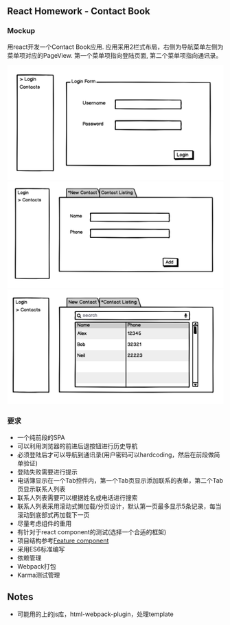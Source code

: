## React Homework - Contact Book

### Mockup
用react开发一个Contact Book应用. 应用采用2栏式布局，右侧为导航菜单左侧为菜单项对应的PageView. 第一个菜单项指向登陆页面, 第二个菜单项指向通讯录。

![image](https://github.com/codedoggylicheng/react-homework/blob/master/mockup/1.png)
![image](https://github.com/codedoggylicheng/react-homework/blob/master/mockup/2.png)
![image](https://github.com/codedoggylicheng/react-homework/blob/master/mockup/3.png)

### 要求
- 一个纯前段的SPA
- 可以利用浏览器的前进后退按钮进行历史导航
- 必须登陆后才可以导航到通讯录(用户密码可以hardcoding，然后在前段做简单验证)
- 登陆失败需要进行提示
- 电话簿显示在一个Tab控件内，第一个Tab页显示添加联系的表单，第二个Tab页显示联系人列表
- 联系人列表需要可以根据姓名或电话进行搜索
- 联系人列表采用滚动式懒加载/分页设计，默认第一页最多显示5条记录，每当滚动到底部式再加载下一页
- 尽量考虑组件的重用
- 有针对于react component的测试(选择一个合适的框架)
- 项目结构参考[Feature component](https://git.realestate.com.au/cobra-psw/property-listings-web/wiki/How-to-build-a-new-feature-component)
- 采用ES6标准编写
- 依赖管理
- Webpack打包
- Karma测试管理



## Notes
- 可能用的上的js库，html-webpack-plugin，处理template
